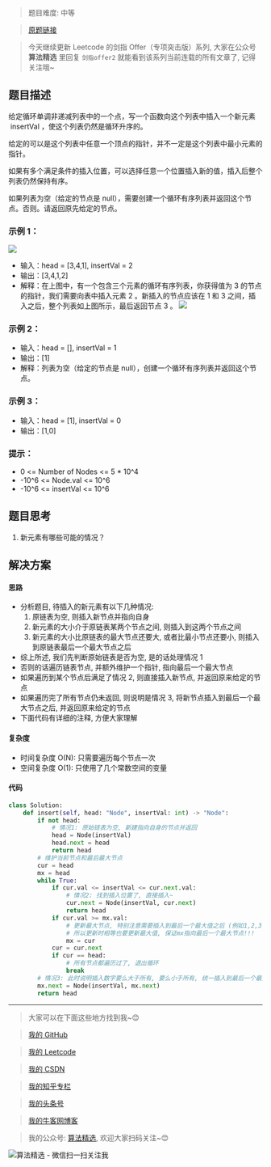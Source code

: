 > 题目难度: 中等

> [原题链接](https://leetcode.cn/problems/4ueAj6/)

> 今天继续更新 Leetcode 的剑指 Offer（专项突击版）系列, 大家在公众号 **算法精选** 里回复 `剑指offer2` 就能看到该系列当前连载的所有文章了, 记得关注哦~

## 题目描述

给定循环单调非递减列表中的一个点，写一个函数向这个列表中插入一个新元素  insertVal ，使这个列表仍然是循环升序的。

给定的可以是这个列表中任意一个顶点的指针，并不一定是这个列表中最小元素的指针。

如果有多个满足条件的插入位置，可以选择任意一个位置插入新的值，插入后整个列表仍然保持有序。

如果列表为空（给定的节点是 null），需要创建一个循环有序列表并返回这个节点。否则。请返回原先给定的节点。

### 示例 1：

![](https://assets.leetcode.com/uploads/2019/01/19/example_1_before_65p.jpg)

- 输入：head = [3,4,1], insertVal = 2
- 输出：[3,4,1,2]
- 解释：在上图中，有一个包含三个元素的循环有序列表，你获得值为 3 的节点的指针，我们需要向表中插入元素 2 。新插入的节点应该在 1 和 3 之间，插入之后，整个列表如上图所示，最后返回节点 3 。
  ![](https://assets.leetcode.com/uploads/2019/01/19/example_1_after_65p.jpg)

### 示例 2：

- 输入：head = [], insertVal = 1
- 输出：[1]
- 解释：列表为空（给定的节点是 null），创建一个循环有序列表并返回这个节点。

### 示例 3：

- 输入：head = [1], insertVal = 0
- 输出：[1,0]

### 提示：

- 0 <= Number of Nodes <= 5 \* 10^4
- -10^6 <= Node.val <= 10^6
- -10^6 <= insertVal <= 10^6

## 题目思考

1. 新元素有哪些可能的情况？

## 解决方案

#### 思路

- 分析题目, 待插入的新元素有以下几种情况:
  1. 原链表为空, 则插入新节点并指向自身
  2. 新元素的大小介于原链表某两个节点之间, 则插入到这两个节点之间
  3. 新元素的大小比原链表的最大节点还要大, 或者比最小节点还要小, 则插入到原链表最后一个最大节点之后
- 综上所述, 我们先判断原始链表是否为空, 是的话处理情况 1
- 否则的话遍历链表节点, 并额外维护一个指针, 指向最后一个最大节点
- 如果遍历到某个节点后满足了情况 2, 则直接插入新节点, 并返回原来给定的节点
- 如果遍历完了所有节点仍未返回, 则说明是情况 3, 将新节点插入到最后一个最大节点之后, 并返回原来给定的节点
- 下面代码有详细的注释, 方便大家理解

#### 复杂度

- 时间复杂度 O(N): 只需要遍历每个节点一次
- 空间复杂度 O(1): 只使用了几个常数空间的变量

#### 代码

```python
class Solution:
    def insert(self, head: "Node", insertVal: int) -> "Node":
        if not head:
            # 情况1: 原始链表为空, 新建指向自身的节点并返回
            head = Node(insertVal)
            head.next = head
            return head
        # 维护当前节点和最后最大节点
        cur = head
        mx = head
        while True:
            if cur.val <= insertVal <= cur.next.val:
                # 情况2: 找到插入位置了, 直接插入~
                cur.next = Node(insertVal, cur.next)
                return head
            if cur.val >= mx.val:
                # 更新最大节点, 特别注意需要插入到最后一个最大值之后 (例如1,2,3,3插入4, 如果存的是第一个3, 则错误插入成1,2,3,4,3)
                # 所以更新时相等也要更新最大值, 保证mx指向最后一个最大节点!!!
                mx = cur
            cur = cur.next
            if cur == head:
                # 所有节点都遍历过了, 退出循环
                break
        # 情况3: 此时说明插入数字要么大于所有, 要么小于所有, 统一插入到最后一个最大节点之后~
        mx.next = Node(insertVal, mx.next)
        return head
```

---

> 大家可以在下面这些地方找到我~😊

> [我的 GitHub](https://github.com/zjulyx)

> [我的 Leetcode](https://leetcode-cn.com/u/suibianfahui/)

> [我的 CSDN](https://me.csdn.net/zjulyx1993)

> [我的知乎专栏](https://zhuanlan.zhihu.com/c_1242508721932464128)

> [我的头条号](https://www.toutiao.com/c/user/1090304683804520/#mid=1671643017345028)

> [我的牛客网博客](https://blog.nowcoder.net/zjulyx)

> 我的公众号: [算法精选](https://mp.weixin.qq.com/s?__biz=MzA5MDk1MjI5MA==&mid=2247484158&idx=1&sn=90176bac32cf7af40e4074c721fd8a95&chksm=900285f3a7750ce5a068c9c9773781461819633f2fd60533732637ec9520c908371ebc218d49&scene=178&cur_album_id=1386231241346859009#rd), 欢迎大家扫码关注~😊

![算法精选 - 微信扫一扫关注我](https://pic1.zhimg.com/80/v2-7c988a7b35886df51596ef23616764ac_1440w.jpg)
